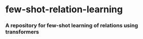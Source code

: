 # few-shot-relation-learning
### A repository for few-shot learning of relations using transformers

